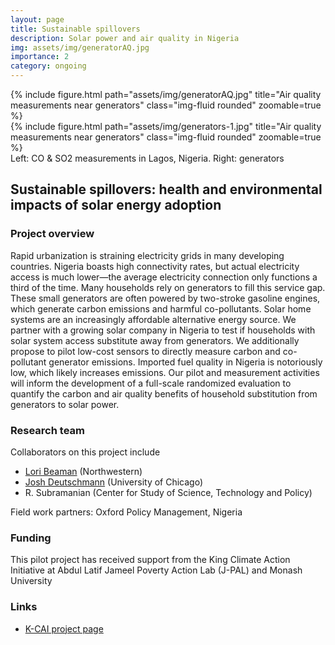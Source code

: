 ```yaml
---
layout: page
title: Sustainable spillovers
description: Solar power and air quality in Nigeria
img: assets/img/generatorAQ.jpg
importance: 2
category: ongoing
---
```




<div class="row justify-content-center">
    <div class="col-sm-4 mt-3 mt-md-0">
        {% include figure.html path="assets/img/generatorAQ.jpg" title="Air quality measurements near generators" class="img-fluid rounded" zoomable=true %}
    </div>
    <div class="col-sm-3 mt-3 mt-md-0">
        {% include figure.html path="assets/img/generators-1.jpg" title="Air quality measurements near generators" class="img-fluid rounded" zoomable=true %}
    </div>
</div>
<div class="caption">
    Left: CO & SO2 measurements in Lagos, Nigeria. Right: generators
</div>

## Sustainable spillovers: health and environmental impacts of solar energy adoption 

### Project overview

Rapid urbanization is straining electricity grids in many developing countries. Nigeria boasts high connectivity rates, but actual electricity access is much lower—the average electricity connection only functions a third of the time. Many households rely on generators to fill this service gap. These small generators are often powered by two-stroke gasoline engines, which generate carbon emissions and harmful co-pollutants. Solar home systems are an increasingly affordable alternative energy source. We partner with a growing solar company in Nigeria to test if households with solar system access substitute away from generators. We additionally propose to pilot low-cost sensors to directly measure carbon and co-pollutant generator emissions. Imported fuel quality in Nigeria is notoriously low, which likely increases emissions. Our pilot and measurement activities will inform the development of a full-scale randomized evaluation to quantify the carbon and air quality benefits of household substitution from generators to solar power.

### Research team

Collaborators on this project include 
- [Lori Beaman](https://faculty.wcas.northwestern.edu/lab823/) (Northwestern)
- [Josh Deutschmann](https://jwdeutschmann.com/) (University of Chicago)
- R. Subramanian (Center for Study of Science, Technology and Policy)

Field work partners: Oxford Policy Management, Nigeria

### Funding

This pilot project has received support from the King Climate Action Initiative at Abdul Latif Jameel Poverty Action Lab (J-PAL) and Monash University

### Links

- [K-CAI project page](https://www.povertyactionlab.org/initiative-project/sustainable-spillovers-health-and-environmental-impacts-solar-energy-adoption)